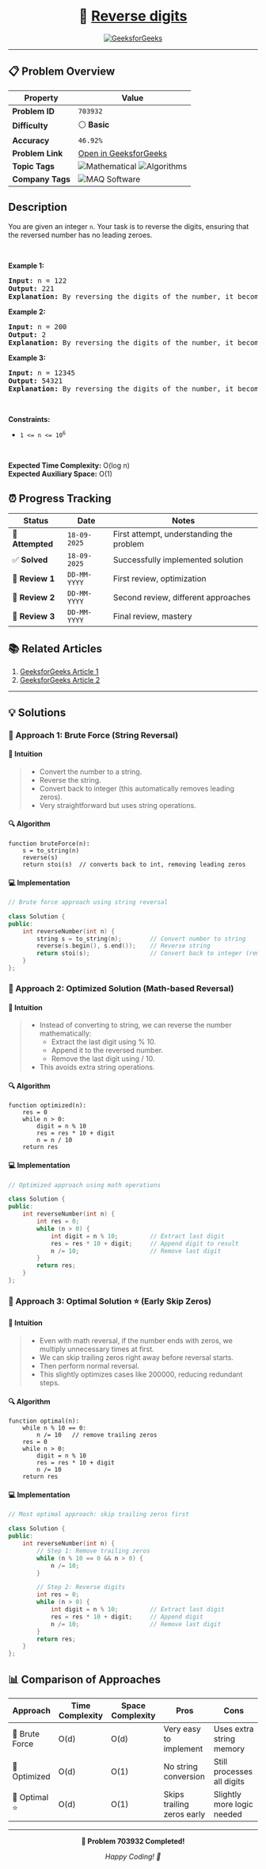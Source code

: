 <div align="center">

# 🧠 [Reverse digits](https://www.geeksforgeeks.org/problems/reverse-digit0316/1)

[![GeeksforGeeks](https://img.shields.io/badge/GeeksforGeeks-Problem-0F9D58?style=for-the-badge&logo=geeksforgeeks&logoColor=white)](https://www.geeksforgeeks.org/problems/reverse-digit0316/1)

</div>

---

## 📋 Problem Overview

| Property         | Value                                                                                                                                                             |
| ---------------- | ----------------------------------------------------------------------------------------------------------------------------------------------------------------- |
| **Problem ID**   | `703932`                                                                                                                                                          |
| **Difficulty**   | ⚪ **Basic**                                                                                                                                                      |
| **Accuracy**     | `46.92%`                                                                                                                                                          |
| **Problem Link** | [Open in GeeksforGeeks](https://www.geeksforgeeks.org/problems/reverse-digit0316/1)                                                                               |
| **Topic Tags**   | ![Mathematical](https://img.shields.io/badge/-Mathematical-blue?style=flat-square) ![Algorithms](https://img.shields.io/badge/-Algorithms-blue?style=flat-square) |
| **Company Tags** | ![MAQ Software](https://img.shields.io/badge/-MAQ%20Software-orange?style=flat-square)                                                                            |

## Description

<!-- description:start -->

<p>You are given an integer <code>n</code>. Your task is to reverse the digits, ensuring that the reversed number has no leading zeroes.</p>

<p>&nbsp;</p>
<p><strong class="example">Example 1:</strong></p>

<pre>
<strong>Input:</strong> n = 122
<strong>Output:</strong> 221
<strong>Explanation:</strong> By reversing the digits of the number, it becomes 221.
</pre>

<p><strong class="example">Example 2:</strong></p>

<pre>
<strong>Input:</strong> n = 200
<strong>Output:</strong> 2
<strong>Explanation:</strong> By reversing the digits of the number, it becomes 2 (leading zeroes are removed).
</pre>

<p><strong class="example">Example 3:</strong></p>

<pre>
<strong>Input:</strong> n = 12345
<strong>Output:</strong> 54321
<strong>Explanation:</strong> By reversing the digits of the number, it becomes 54321.
</pre>

<p>&nbsp;</p>
<p><strong>Constraints:</strong></p>

<ul>
  <li><code>1 &lt;= n &lt;= 10<sup>6</sup></code></li>
</ul>

<p>&nbsp;</p>
<p><strong>Expected Time Complexity:</strong> O(log n)<br>
<strong>Expected Auxiliary Space:</strong> O(1)</p>
<!-- description:end -->

## ⏰ Progress Tracking

| Status           | Date         | Notes                                    |
| ---------------- | ------------ | ---------------------------------------- |
| 🎯 **Attempted** | `18-09-2025` | First attempt, understanding the problem |
| ✅ **Solved**    | `18-09-2025` | Successfully implemented solution        |
| 🔄 **Review 1**  | `DD-MM-YYYY` | First review, optimization               |
| 🔄 **Review 2**  | `DD-MM-YYYY` | Second review, different approaches      |
| 🔄 **Review 3**  | `DD-MM-YYYY` | Final review, mastery                    |

## 📚 Related Articles

1. [GeeksforGeeks Article 1](https://www.geeksforgeeks.org/reverse-number-program-in-cpp/)
2. [GeeksforGeeks Article 2](https://www.geeksforgeeks.org/write-a-program-to-reverse-digits-of-a-number/)

---

## 💡 Solutions

### 🥉 Approach 1: Brute Force (String Reversal)

#### 📝 Intuition

> - Convert the number to a string.
> - Reverse the string.
> - Convert back to integer (this automatically removes leading zeros).
> - Very straightforward but uses string operations.

#### 🔍 Algorithm

```pseudo
function bruteForce(n):
    s = to_string(n)
    reverse(s)
    return stoi(s)  // converts back to int, removing leading zeros
```

#### 💻 Implementation

```cpp
// Brute force approach using string reversal

class Solution {
public:
    int reverseNumber(int n) {
        string s = to_string(n);        // Convert number to string
        reverse(s.begin(), s.end());    // Reverse string
        return stoi(s);                 // Convert back to integer (removes leading zeros)
    }
};
```

### 🥈 Approach 2: Optimized Solution (Math-based Reversal)

#### 📝 Intuition

> - Instead of converting to string, we can reverse the number mathematically:
>   - Extract the last digit using % 10.
>   - Append it to the reversed number.
>   - Remove the last digit using / 10.
> - This avoids extra string operations.

#### 🔍 Algorithm

```pseudo
function optimized(n):
    res = 0
    while n > 0:
        digit = n % 10
        res = res * 10 + digit
        n = n / 10
    return res
```

#### 💻 Implementation

```cpp
// Optimized approach using math operations

class Solution {
public:
    int reverseNumber(int n) {
        int res = 0;
        while (n > 0) {
            int digit = n % 10;         // Extract last digit
            res = res * 10 + digit;     // Append digit to result
            n /= 10;                    // Remove last digit
        }
        return res;
    }
};
```

### 🥇 Approach 3: Optimal Solution ⭐ (Early Skip Zeros)

#### 📝 Intuition

> - Even with math reversal, if the number ends with zeros, we multiply unnecessary times at first.
> - We can skip trailing zeros right away before reversal starts.
> - Then perform normal reversal.
> - This slightly optimizes cases like 200000, reducing redundant steps.

#### 🔍 Algorithm

```pseudo
function optimal(n):
    while n % 10 == 0:
        n /= 10   // remove trailing zeros
    res = 0
    while n > 0:
        digit = n % 10
        res = res * 10 + digit
        n /= 10
    return res
```

#### 💻 Implementation

```cpp
// Most optimal approach: skip trailing zeros first

class Solution {
public:
    int reverseNumber(int n) {
        // Step 1: Remove trailing zeros
        while (n % 10 == 0 && n > 0) {
            n /= 10;
        }

        // Step 2: Reverse digits
        int res = 0;
        while (n > 0) {
            int digit = n % 10;         // Extract last digit
            res = res * 10 + digit;     // Append digit
            n /= 10;                    // Remove last digit
        }
        return res;
    }
};
```

## 📊 Comparison of Approaches

| Approach       | Time Complexity | Space Complexity | Pros                       | Cons                       |
| -------------- | --------------- | ---------------- | -------------------------- | -------------------------- |
| 🥉 Brute Force | O(d)            | O(d)             | Very easy to implement     | Uses extra string memory   |
| 🥈 Optimized   | O(d)            | O(1)             | No string conversion       | Still processes all digits |
| 🥇 Optimal ⭐  | O(d)            | O(1)             | Skips trailing zeros early | Slightly more logic needed |

---

<div align="center">

**🎯 Problem 703932 Completed!**

_Happy Coding! 🚀_

</div>
